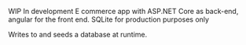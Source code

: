 WIP 
In development E commerce app with ASP.NET Core as back-end, angular for the front end.
SQLite for production purposes only

Writes to and seeds a database at runtime.
